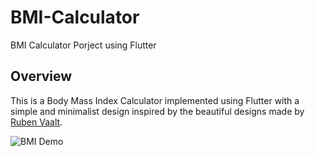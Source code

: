 # BMI-Calculator
BMI Calculator Porject using Flutter

## Overview
This is a Body Mass Index Calculator implemented using Flutter with a simple and minimalist design inspired by the beautiful designs made by [Ruben Vaalt](https://dribbble.com/shots/4585382-Simple-BMI-Calculator).

![BMI Demo](https://user-images.githubusercontent.com/47731377/115956605-fb9d4000-a4fd-11eb-9c22-6c7db1c442c2.gif)



